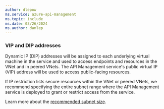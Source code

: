 ```yaml
---
author: dlepow
ms.service: azure-api-management
ms.topic: include
ms.date: 03/26/2024
ms.author: danlep
---
```


### VIP and DIP addresses

Dynamic IP (DIP) addresses will be assigned to each underlying virtual machine in the service and used to access endpoints and resources in the VNet and in peered VNets. The API Management service's public virtual IP (VIP) address will be used to access public-facing resources. 

If IP restriction lists secure resources within the VNet or peered VNets, we recommend specifying the entire subnet range where the API Management service is deployed to grant or restrict access from the service.

Learn more about the [recommended subnet size](../articles/api-management/virtual-network-injection-resources.md#subnet-size).


